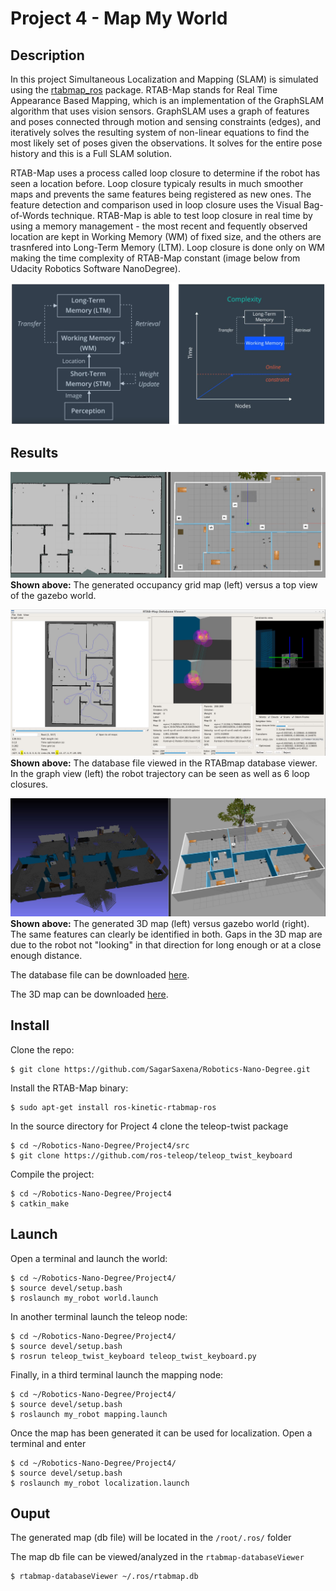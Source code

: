 # Project 4 - Map My World

## Description

In this project Simultaneous Localization and Mapping (SLAM) is simulated using the [rtabmap_ros](http://wiki.ros.org/rtabmap_ros) package. RTAB-Map stands for Real Time Appearance Based Mapping, which is an implementation of the GraphSLAM algorithm that uses vision sensors. GraphSLAM uses a graph of features and poses connected through motion and sensing constraints (edges), and iteratively solves the resulting system of non-linear equations to find the most likely set of poses given the observations. It solves for the entire pose history and this is a Full SLAM solution. 

RTAB-Map uses a process called loop closure to determine if the robot has seen a location before. Loop closure typicaly results in much smoother maps and prevents the same features being registered as new ones. The feature detection and comparison used in loop closure uses the Visual Bag-of-Words technique. RTAB-Map is able to test loop closure in real time by using a memory management - the most recent and fequently observed location are kept in Working Memory (WM) of fixed size, and the others are trasnfered into Long-Term Memory (LTM). Loop closure is done only on WM making the time complexity of RTAB-Map constant (image below from Udacity Robotics Software NanoDegree).

 ![LinearTime](img/memorymanagement.JPG)

## Results

![Occupancygridmap](img/maps.JPG)
**Shown above:** The generated occupancy grid map (left) versus a top view of the gazebo world.

![LoopClosure](img/Loopclosure.JPG)
**Shown above:** The database file viewed in the RTABmap database viewer. In the graph view (left) the robot trajectory can be seen as well as 6 loop closures.

![3Dmaps](img/3Dvsgazebo.JPG)
**Shown above:** The generated 3D map (left) versus gazebo world (right). The same features can clearly be identified in both. Gaps in the 3D map are due to the robot not "looking" in that direction for long enough or at a close enough distance.

The database file can be downloaded [here](https://drive.google.com/file/d/1cTToWuMNFxYuCTSdDx6bDi9gL-te_gg-/view?usp=sharing).

The 3D map can be downloaded [here](https://drive.google.com/file/d/1iN_hZ49gvgl-BnHN_J86Vwvpu4mpAnir/view?usp=sharing).

## Install

Clone the repo:
```
$ git clone https://github.com/SagarSaxena/Robotics-Nano-Degree.git
```

Install the RTAB-Map binary:
```
$ sudo apt-get install ros-kinetic-rtabmap-ros
```

In the source directory for Project 4 clone the teleop-twist package
```
$ cd ~/Robotics-Nano-Degree/Project4/src
$ git clone https://github.com/ros-teleop/teleop_twist_keyboard
```

Compile the project:
```
$ cd ~/Robotics-Nano-Degree/Project4
$ catkin_make
```


## Launch

Open a terminal and launch the world:
```
$ cd ~/Robotics-Nano-Degree/Project4/
$ source devel/setup.bash
$ roslaunch my_robot world.launch
```

In another terminal launch the teleop node:
```
$ cd ~/Robotics-Nano-Degree/Project4/
$ source devel/setup.bash
$ rosrun teleop_twist_keyboard teleop_twist_keyboard.py
```

Finally, in a third terminal launch the mapping node:
```
$ cd ~/Robotics-Nano-Degree/Project4/
$ source devel/setup.bash
$ roslaunch my_robot mapping.launch
```

Once the map has been generated it can be used for localization. Open a terminal and enter
```
$ cd ~/Robotics-Nano-Degree/Project4/
$ source devel/setup.bash
$ roslaunch my_robot localization.launch
```

## Ouput

The generated map (db file) will be located in the `/root/.ros/` folder

The map db file can be viewed/analyzed in the `rtabmap-databaseViewer`
```
$ rtabmap-databaseViewer ~/.ros/rtabmap.db
```
